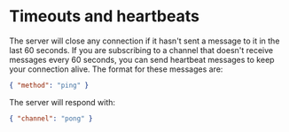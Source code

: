 # Timeouts and heartbeats

The server will close any connection if it hasn't sent a message to it in the last 60 seconds. If you are subscribing to a channel that doesn't receive messages every 60 seconds, you can send heartbeat messages to keep your connection alive. The format for these messages are:

```json
{ "method": "ping" }
```

The server will respond with:

```json
{ "channel": "pong" }
```
